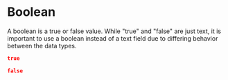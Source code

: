 # Boolean

A boolean is a true or false value. While "true" and "false" are just text, it is important to use a boolean instead of a text field due to differing behavior between the data types.

```json
true
```

```json
false
```

